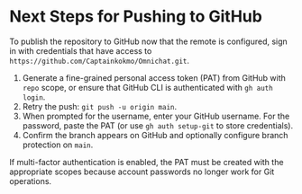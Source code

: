 # Next Steps for Pushing to GitHub

To publish the repository to GitHub now that the remote is configured, sign in with credentials that have access to `https://github.com/Captainkokmo/Omnichat.git`.

1. Generate a fine-grained personal access token (PAT) from GitHub with `repo` scope, or ensure that GitHub CLI is authenticated with `gh auth login`.
2. Retry the push: `git push -u origin main`.
3. When prompted for the username, enter your GitHub username. For the password, paste the PAT (or use `gh auth setup-git` to store credentials).
4. Confirm the branch appears on GitHub and optionally configure branch protection on `main`.

If multi-factor authentication is enabled, the PAT must be created with the appropriate scopes because account passwords no longer work for Git operations.
